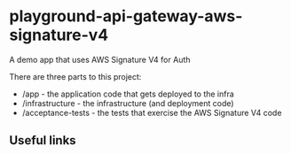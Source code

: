 # playground-api-gateway-aws-signature-v4
A demo app that uses AWS Signature V4 for Auth

There are three parts to this project:
- /app - the application code that gets deployed to the infra
- /infrastructure - the infrastructure (and deployment code)
- /acceptance-tests - the tests that exercise the AWS Signature V4 code

Useful links
- 